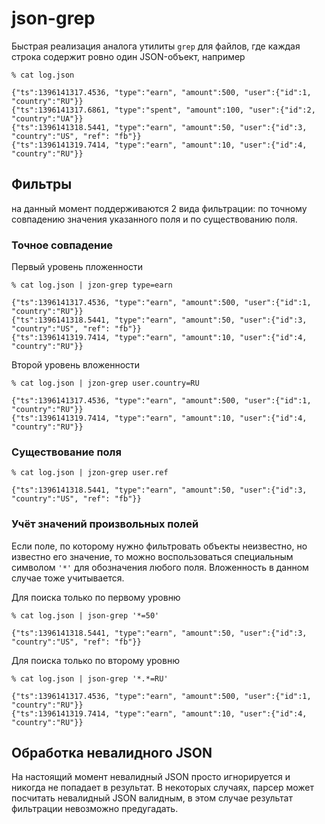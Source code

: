 # json-grep

Быстрая реализация аналога утилиты `grep` для файлов, где каждая строка содержит
ровно один JSON-объект, например

```
% cat log.json
```

```
{"ts":1396141317.4536, "type":"earn", "amount":500, "user":{"id":1, "country":"RU"}}
{"ts":1396141317.6861, "type":"spent", "amount":100, "user":{"id":2, "country":"UA"}}
{"ts":1396141318.5441, "type":"earn", "amount":50, "user":{"id":3, "country":"US", "ref": "fb"}}
{"ts":1396141319.7414, "type":"earn", "amount":10, "user":{"id":4, "country":"RU"}}
```

## Фильтры

на данный момент поддерживаются 2 вида фильтрации: по точному совпадению значения
указанного поля и по существованию поля.

### Точное совпадение

Первый уровень пложенности

```
% cat log.json | jzon-grep type=earn
```

```
{"ts":1396141317.4536, "type":"earn", "amount":500, "user":{"id":1, "country":"RU"}}
{"ts":1396141318.5441, "type":"earn", "amount":50, "user":{"id":3, "country":"US", "ref": "fb"}}
{"ts":1396141319.7414, "type":"earn", "amount":10, "user":{"id":4, "country":"RU"}}
```

Второй уровень вложенности

```
% cat log.json | jzon-grep user.country=RU
```

```
{"ts":1396141317.4536, "type":"earn", "amount":500, "user":{"id":1, "country":"RU"}}
{"ts":1396141319.7414, "type":"earn", "amount":10, "user":{"id":4, "country":"RU"}}
```

### Существование поля

```
% cat log.json | jzon-grep user.ref
```

```
{"ts":1396141318.5441, "type":"earn", "amount":50, "user":{"id":3, "country":"US", "ref": "fb"}}
```

### Учёт значений произвольных полей

Если поле, по которому нужно фильтровать объекты неизвестно, но известно его значение,
то можно воспользоваться специальным символом `'*'` для обозначения любого поля. Вложенность
в данном случае тоже учитывается.

Для поиска только по первому уровню

```
% cat log.json | json-grep '*=50'
```

```
{"ts":1396141318.5441, "type":"earn", "amount":50, "user":{"id":3, "country":"US", "ref": "fb"}}
```

Для поиска только по второму уровню
```
% cat log.json | json-grep '*.*=RU'
```

```
{"ts":1396141317.4536, "type":"earn", "amount":500, "user":{"id":1, "country":"RU"}}
{"ts":1396141319.7414, "type":"earn", "amount":10, "user":{"id":4, "country":"RU"}}
```

## Обработка невалидного JSON

На настоящий момент невалидный JSON просто игнорируется и никогда не попадает в результат.
В некоторых случаях, парсер может посчитать невалидный JSON валидным, в этом случае результат
фильтрации невозможно предугадать.
